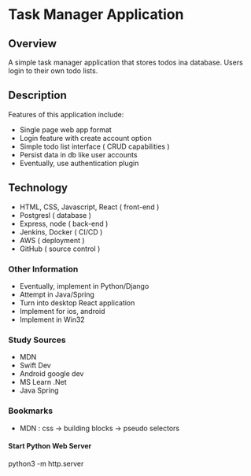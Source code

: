 # Task Manager Application

## Overview
A simple task manager application that stores todos ina database. Users login to their own todo lists. 

## Description
Features of this application include:
- Single page web app format
- Login feature with create account option
- Simple todo list interface ( CRUD capabilities )
- Persist data in db like user accounts
- Eventually, use authentication plugin

## Technology
- HTML, CSS, Javascript, React ( front-end )
- Postgresl ( database )
- Express, node ( back-end )
- Jenkins, Docker ( CI/CD )
- AWS ( deployment )
- GitHub ( source control )

### Other Information
- Eventually, implement in Python/Django
- Attempt in Java/Spring
- Turn into desktop React application
- Implement for ios, android
- Implement in Win32

### Study Sources
- MDN
- Swift Dev
- Android google dev
- MS Learn .Net
- Java Spring

### Bookmarks
- MDN : css -> building blocks -> pseudo selectors

#### Start Python Web Server
python3 -m http.server